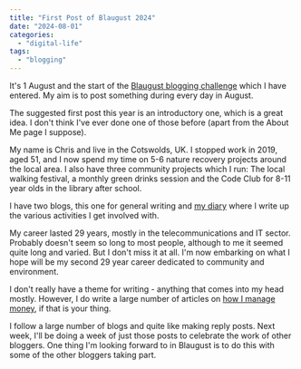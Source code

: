 ```yaml
---
title: "First Post of Blaugust 2024"
date: "2024-08-01"
categories: 
  - "digital-life"
tags: 
  - "blogging"
---
```


It's 1 August and the start of the [Blaugust blogging challenge](https://aggronaut.com/2024/07/12/blaugust-2024-is-coming/) which I have entered. My aim is to post something during every day in August.

The suggested first post this year is an introductory one, which is a great idea. I don't think I've ever done one of those before (apart from the About Me page I suppose).

My name is Chris and live in the Cotswolds, UK. I stopped work in 2019, aged 51, and I now spend my time on 5-6 nature recovery projects around the local area. I also have three community projects which I run: The local walking festival, a monthly green drinks session and the Code Club for 8-11 year olds in the library after school.

I have two blogs, this one for general writing and [my diary](https://diary.uncountable.uk/) where I write up the various activities I get involved with.

My career lasted 29 years, mostly in the telecommunications and IT sector. Probably doesn't seem so long to most people, although to me it seemed quite long and varied. But I don't miss it at all. I'm now embarking on what I hope will be my second 29 year career dedicated to community and environment.

I don't really have a theme for writing - anything that comes into my head mostly. However, I do write a large number of articles on [how I manage money](https://thoughts.uncountable.uk/thoughts-on/money/), if that is your thing.

I follow a large number of blogs and quite like making reply posts. Next week, I'll be doing a week of just those posts to celebrate the work of other bloggers. One thing I'm looking forward to in Blaugust is to do this with some of the other bloggers taking part.
